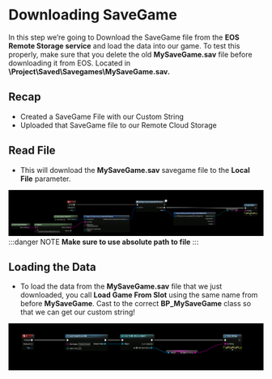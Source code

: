 # Downloading SaveGame
In this step we’re going to Download the SaveGame file from the **EOS Remote Storage service** and load the data into our game. To test this properly, make sure that you delete the old **MySaveGame.sav** file before downloading it from EOS. Located in **\Project\Saved\Savegames\MySaveGame.sav.**

## Recap
- Created a SaveGame File with our Custom String
- Uploaded that SaveGame file to our Remote Cloud Storage

## Read File
- This will download the **MySaveGame.sav** savegame file to the **Local File** parameter.

![Image](../../../../static/img/read_file.png)
:::danger NOTE
**Make sure to use absolute path to file**
:::


## Loading the Data
- To load the data from the **MySaveGame.sav** file that we just downloaded, you call **Load Game From Slot** using the same name from before **MySaveGame**. Cast to the correct **BP_MySaveGame** class so that we can get our custom string!

![Image](../../../../static/img/loading_data.png)